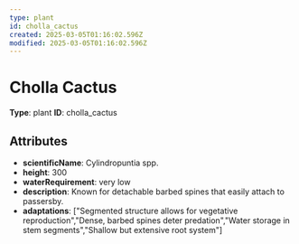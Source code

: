 ```yaml
---
type: plant
id: cholla_cactus
created: 2025-03-05T01:16:02.596Z
modified: 2025-03-05T01:16:02.596Z
---
```


# Cholla Cactus

**Type**: plant
**ID**: cholla_cactus

## Attributes

- **scientificName**: Cylindropuntia spp.
- **height**: 300
- **waterRequirement**: very low
- **description**: Known for detachable barbed spines that easily attach to passersby.
- **adaptations**: ["Segmented structure allows for vegetative reproduction","Dense, barbed spines deter predation","Water storage in stem segments","Shallow but extensive root system"]


